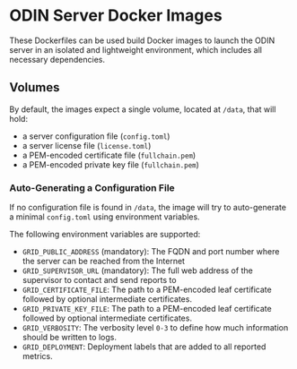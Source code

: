 # ODIN Server Docker Images

These Dockerfiles can be used build Docker images to launch the ODIN server in an isolated and lightweight environment, which includes all necessary dependencies.

## Volumes

By default, the images expect a single volume, located at `/data`, that will hold:

* a server configuration file (`config.toml`)
* a server license file (`license.toml`)
* a PEM-encoded certificate file (`fullchain.pem`)
* a PEM-encoded private key file (`fullchain.pem`)

### Auto-Generating a Configuration File

If no configuration file is found in `/data`, the image will try to auto-generate a minimal `config.toml` using environment variables.

The following environment variables are supported:

* `GRID_PUBLIC_ADDRESS` (mandatory): The FQDN and port number where the server can be reached from the Internet
* `GRID_SUPERVISOR_URL` (mandatory): The full web address of the supervisor to contact and send reports to
* `GRID_CERTIFICATE_FILE`: The path to a PEM-encoded leaf certificate followed by optional intermediate certificates.
* `GRID_PRIVATE_KEY_FILE`: The path to a PEM-encoded leaf certificate followed by optional intermediate certificates.
* `GRID_VERBOSITY`: The verbosity level `0-3` to define how much information should be written to logs.
* `GRID_DEPLOYMENT`: Deployment labels that are added to all reported metrics.

